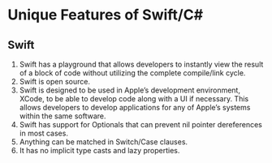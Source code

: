 # Unique Features of Swift/C#

## Swift

1. Swift has a playground that allows developers to instantly view the result of a block of code without utilizing the complete compile/link cycle.
2. Swift is open source.
3. Swift is designed to be used in Apple’s development environment, XCode, to be able to develop code along with a UI if necessary. This allows developers to develop applications for any of Apple’s systems within the same software.
4. Swift has support for Optionals that can prevent nil pointer dereferences in most cases.
5. Anything can be matched in Switch/Case clauses.
6. It has no implicit type casts and lazy properties.

